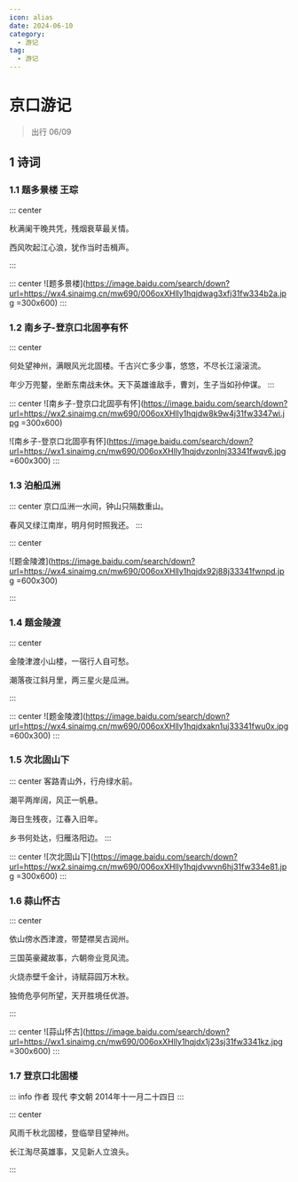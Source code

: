 ```yaml
---
icon: alias
date: 2024-06-10
category:
  - 游记
tag:
  - 游记
---
```


# 京口游记


<!-- more -->

<sblg-rate rate="4"> </sblg-rate>

> 出行 06/09


## 1 诗词


### 1.1 题多景楼 王琮

::: center

秋满阑干晚共凭，残烟衰草最关情。

西风吹起江心浪，犹作当时击楫声。

:::

::: center
![题多景楼](https://image.baidu.com/search/down?url=https://wx4.sinaimg.cn/mw690/006oxXHlly1hqjdwag3xfj31fw334b2a.jpg =300x600)
:::


### 1.2 南乡子-登京口北固亭有怀

::: center

何处望神州，满眼风光北固楼。千古兴亡多少事，悠悠，不尽长江滚滚流。

年少万兜鍪，坐断东南战未休。天下英雄谁敌手，曹刘，生子当如孙仲谋。
:::

::: center
![南乡子-登京口北固亭有怀](https://image.baidu.com/search/down?url=https://wx2.sinaimg.cn/mw690/006oxXHlly1hqjdw8k9w4j31fw3347wi.jpg =300x600)


![南乡子-登京口北固亭有怀](https://image.baidu.com/search/down?url=https://wx1.sinaimg.cn/mw690/006oxXHlly1hqjdvzonlnj33341fwqv6.jpg =600x300)
:::


### 1.3 泊船瓜洲

::: center
京口瓜洲一水间，钟山只隔数重山。

春风又绿江南岸，明月何时照我还。
:::


::: center

![题金陵渡](https://image.baidu.com/search/down?url=https://wx4.sinaimg.cn/mw690/006oxXHlly1hqjdx92j88j33341fwnpd.jpg =600x300)

:::



### 1.4 题金陵渡

::: center

金陵津渡小山楼，一宿行人自可愁。

潮落夜江斜月里，两三星火是瓜洲。

:::


::: center
![题金陵渡](https://image.baidu.com/search/down?url=https://wx4.sinaimg.cn/mw690/006oxXHlly1hqjdxakn1uj33341fwu0x.jpg =600x300)
:::



### 1.5 次北固山下

::: center
客路青山外，行舟绿水前。

潮平两岸阔，风正一帆悬。

海日生残夜，江春入旧年。

乡书何处达，归雁洛阳边。
:::



::: center
![次北固山下](https://image.baidu.com/search/down?url=https://wx2.sinaimg.cn/mw690/006oxXHlly1hqjdvwvn6hj31fw334e81.jpg =300x600)
:::


### 1.6 蒜山怀古

::: center 

依山傍水西津渡，带楚襟吴古润州。

三国英豪藏故事，六朝帝业竞风流。

火烧赤壁千金计，诗赋蒜园万木秋。

独倚危亭何所望，天开胜境任优游。

:::


::: center
![蒜山怀古](https://image.baidu.com/search/down?url=https://wx1.sinaimg.cn/mw690/006oxXHlly1hqjdx1j23sj31fw3341kz.jpg =300x600)
:::


### 1.7 登京口北固楼


::: info 作者
现代 李文朝 2014年十一月二十四日
:::

::: center

风雨千秋北固楼，登临举目望神州。

长江淘尽英雄事，又见新人立浪头。

:::
